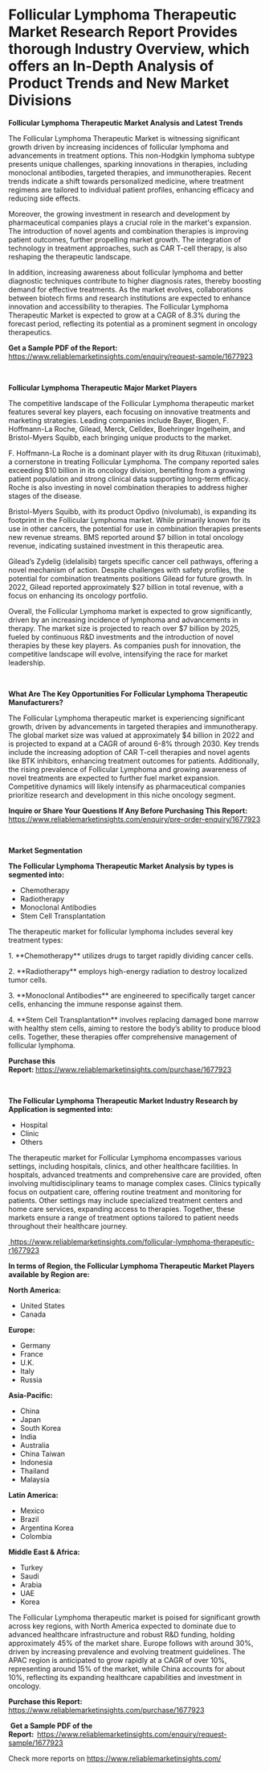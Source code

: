 <p><h1>Follicular Lymphoma Therapeutic Market Research Report Provides thorough Industry Overview, which offers an In-Depth Analysis of Product Trends and New Market Divisions</h1></p><p><strong>Follicular Lymphoma Therapeutic Market Analysis and Latest Trends</strong></p>
<p><p>The Follicular Lymphoma Therapeutic Market is witnessing significant growth driven by increasing incidences of follicular lymphoma and advancements in treatment options. This non-Hodgkin lymphoma subtype presents unique challenges, sparking innovations in therapies, including monoclonal antibodies, targeted therapies, and immunotherapies. Recent trends indicate a shift towards personalized medicine, where treatment regimens are tailored to individual patient profiles, enhancing efficacy and reducing side effects.</p><p>Moreover, the growing investment in research and development by pharmaceutical companies plays a crucial role in the market's expansion. The introduction of novel agents and combination therapies is improving patient outcomes, further propelling market growth. The integration of technology in treatment approaches, such as CAR T-cell therapy, is also reshaping the therapeutic landscape.</p><p>In addition, increasing awareness about follicular lymphoma and better diagnostic techniques contribute to higher diagnosis rates, thereby boosting demand for effective treatments. As the market evolves, collaborations between biotech firms and research institutions are expected to enhance innovation and accessibility to therapies. The Follicular Lymphoma Therapeutic Market is expected to grow at a CAGR of 8.3% during the forecast period, reflecting its potential as a prominent segment in oncology therapeutics.</p></p>
<p><strong>Get a Sample PDF of the Report:&nbsp;</strong> <a href="https://www.reliablemarketinsights.com/enquiry/request-sample/1677923?utm_campaign=3215&utm_medium=2&utm_source=Github&utm_content=ia&utm_term=25032025&utm_id=follicular-lymphoma-therapeutic">https://www.reliablemarketinsights.com/enquiry/request-sample/1677923</a></p>
<p>&nbsp;</p>
<p><strong>Follicular Lymphoma Therapeutic Major Market Players</strong></p>
<p><p>The competitive landscape of the Follicular Lymphoma therapeutic market features several key players, each focusing on innovative treatments and marketing strategies. Leading companies include Bayer, Biogen, F. Hoffmann-La Roche, Gilead, Merck, Celldex, Boehringer Ingelheim, and Bristol-Myers Squibb, each bringing unique products to the market.</p><p>F. Hoffmann-La Roche is a dominant player with its drug Rituxan (rituximab), a cornerstone in treating Follicular Lymphoma. The company reported sales exceeding $10 billion in its oncology division, benefiting from a growing patient population and strong clinical data supporting long-term efficacy. Roche is also investing in novel combination therapies to address higher stages of the disease.</p><p>Bristol-Myers Squibb, with its product Opdivo (nivolumab), is expanding its footprint in the Follicular Lymphoma market. While primarily known for its use in other cancers, the potential for use in combination therapies presents new revenue streams. BMS reported around $7 billion in total oncology revenue, indicating sustained investment in this therapeutic area.</p><p>Gilead’s Zydelig (idelalisib) targets specific cancer cell pathways, offering a novel mechanism of action. Despite challenges with safety profiles, the potential for combination treatments positions Gilead for future growth. In 2022, Gilead reported approximately $27 billion in total revenue, with a focus on enhancing its oncology portfolio.</p><p>Overall, the Follicular Lymphoma market is expected to grow significantly, driven by an increasing incidence of lymphoma and advancements in therapy. The market size is projected to reach over $7 billion by 2025, fueled by continuous R&D investments and the introduction of novel therapies by these key players. As companies push for innovation, the competitive landscape will evolve, intensifying the race for market leadership.</p></p>
<p>&nbsp;</p>
<p><strong>What Are The Key Opportunities For Follicular Lymphoma Therapeutic Manufacturers?</strong></p>
<p><p>The Follicular Lymphoma therapeutic market is experiencing significant growth, driven by advancements in targeted therapies and immunotherapy. The global market size was valued at approximately $4 billion in 2022 and is projected to expand at a CAGR of around 6-8% through 2030. Key trends include the increasing adoption of CAR T-cell therapies and novel agents like BTK inhibitors, enhancing treatment outcomes for patients. Additionally, the rising prevalence of Follicular Lymphoma and growing awareness of novel treatments are expected to further fuel market expansion. Competitive dynamics will likely intensify as pharmaceutical companies prioritize research and development in this niche oncology segment.</p></p>
<p><strong>Inquire or Share Your Questions If Any Before Purchasing This Report:</strong> <a href="https://www.reliablemarketinsights.com/enquiry/pre-order-enquiry/1677923?utm_campaign=3215&utm_medium=2&utm_source=Github&utm_content=ia&utm_term=25032025&utm_id=follicular-lymphoma-therapeutic">https://www.reliablemarketinsights.com/enquiry/pre-order-enquiry/1677923</a></p>
<p>&nbsp;</p>
<p><strong>Market Segmentation</strong></p>
<p><strong>The Follicular Lymphoma Therapeutic Market Analysis by types is segmented into:</strong></p>
<p><ul><li>Chemotherapy</li><li>Radiotherapy</li><li>Monoclonal Antibodies</li><li>Stem Cell Transplantation</li></ul></p>
<p><p>The therapeutic market for follicular lymphoma includes several key treatment types: </p><p>1. **Chemotherapy** utilizes drugs to target rapidly dividing cancer cells. </p><p>2. **Radiotherapy** employs high-energy radiation to destroy localized tumor cells. </p><p>3. **Monoclonal Antibodies** are engineered to specifically target cancer cells, enhancing the immune response against them. </p><p>4. **Stem Cell Transplantation** involves replacing damaged bone marrow with healthy stem cells, aiming to restore the body’s ability to produce blood cells. Together, these therapies offer comprehensive management of follicular lymphoma.</p></p>
<p><strong>Purchase this Report:&nbsp;</strong><a href="https://www.reliablemarketinsights.com/purchase/1677923?utm_campaign=3215&utm_medium=2&utm_source=Github&utm_content=ia&utm_term=25032025&utm_id=follicular-lymphoma-therapeutic">https://www.reliablemarketinsights.com/purchase/1677923</a></p>
<p>&nbsp;</p>
<p><strong>The Follicular Lymphoma Therapeutic Market Industry Research by Application is segmented into:</strong></p>
<p><ul><li>Hospital</li><li>Clinic</li><li>Others</li></ul></p>
<p><p>The therapeutic market for Follicular Lymphoma encompasses various settings, including hospitals, clinics, and other healthcare facilities. In hospitals, advanced treatments and comprehensive care are provided, often involving multidisciplinary teams to manage complex cases. Clinics typically focus on outpatient care, offering routine treatment and monitoring for patients. Other settings may include specialized treatment centers and home care services, expanding access to therapies. Together, these markets ensure a range of treatment options tailored to patient needs throughout their healthcare journey.</p></p>
<p><a href="https://www.reliablemarketinsights.com/follicular-lymphoma-therapeutic-r1677923?utm_campaign=3215&utm_medium=2&utm_source=Github&utm_content=ia&utm_term=25032025&utm_id=follicular-lymphoma-therapeutic">&nbsp;https://www.reliablemarketinsights.com/follicular-lymphoma-therapeutic-r1677923</a></p>
<p><strong>In terms of Region, the Follicular Lymphoma Therapeutic Market Players available by Region are:</strong></p>
<p>
    <p> <strong> North America: </strong>
        <ul>
            <li>United States</li>
            <li>Canada</li>
        </ul>
        </p> 
    <p> <strong> Europe: </strong>
        <ul>
            <li>Germany</li>
            <li>France</li>
            <li>U.K.</li>
            <li>Italy</li>
            <li>Russia</li>
        </ul>
        </p> 
    <p> <strong> Asia-Pacific: </strong>
        <ul>
            <li>China</li>
            <li>Japan</li>
            <li>South Korea</li>
            <li>India</li>
            <li>Australia</li>
            <li>China Taiwan</li>
            <li>Indonesia</li>
            <li>Thailand</li>
            <li>Malaysia</li>
        </ul>
        </p> 
    <p> <strong> Latin America: </strong>
        <ul>
            <li>Mexico</li>
            <li>Brazil</li>
            <li>Argentina Korea</li>
            <li>Colombia</li>
        </ul>
        </p> 
    <p> <strong> Middle East & Africa: </strong>
        <ul>
            <li>Turkey</li>
            <li>Saudi</li>
            <li>Arabia</li>
            <li>UAE</li>
            <li>Korea</li>
        </ul>
    </p>
    </p>
<p><p>The Follicular Lymphoma therapeutic market is poised for significant growth across key regions, with North America expected to dominate due to advanced healthcare infrastructure and robust R&D funding, holding approximately 45% of the market share. Europe follows with around 30%, driven by increasing prevalence and evolving treatment guidelines. The APAC region is anticipated to grow rapidly at a CAGR of over 10%, representing around 15% of the market, while China accounts for about 10%, reflecting its expanding healthcare capabilities and investment in oncology.</p></p>
<p><strong>Purchase this Report: </strong><a href="https://www.reliablemarketinsights.com/purchase/1677923?utm_campaign=3215&utm_medium=2&utm_source=Github&utm_content=ia&utm_term=25032025&utm_id=follicular-lymphoma-therapeutic">https://www.reliablemarketinsights.com/purchase/1677923</a></p>
<p>&nbsp;<strong>Get a Sample PDF of the Report:&nbsp;&nbsp;</strong><a href="https://www.reliablemarketinsights.com/enquiry/request-sample/1677923?utm_campaign=3215&utm_medium=2&utm_source=Github&utm_content=ia&utm_term=25032025&utm_id=follicular-lymphoma-therapeutic">https://www.reliablemarketinsights.com/enquiry/request-sample/1677923</a></p>
<p><strong></strong></p>
<p>Check more reports on <a href="https://www.reliablemarketinsights.com/?utm_campaign=3215&utm_medium=2&utm_source=Github&utm_content=ia&utm_term=25032025&utm_id=follicular-lymphoma-therapeutic">https://www.reliablemarketinsights.com/</a></p>